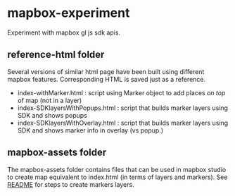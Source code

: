 # mapbox-experiment

Experiment with mapbox gl js sdk apis.

## reference-html folder

Several versions of similar html page have been built using different mapbox features. Corresponding HTML is saved just as a reference.

- index-withMarker.html : script using Marker object to add places _on top_ of map (not in a layer)
- index-SDKlayersWithPopups.html : script that builds marker layers using SDK and shows popups
- index-SDKlayersWithOverlay.html : script that builds marker layers using SDK and shows marker info in overlay (vs popup.)

## mapbox-assets folder

The mapbox-assets folder contains files that can be used in mapbox studio to create map equivalent to index.html (in terms of layers and markers). See [README](./mapbox-assets/README.md) for steps to create markers layers.
